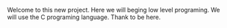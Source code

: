 Welcome to this new project. Here we will beging low level programing. We will use the C programing language. Thank to be here.
